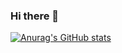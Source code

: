 ### Hi there 👋

[![Anurag's GitHub stats](https://github-readme-stats.vercel.app/api?username=jiangjiang1116)](https://github.com/jiangjiang1116/github-readme-stats)
